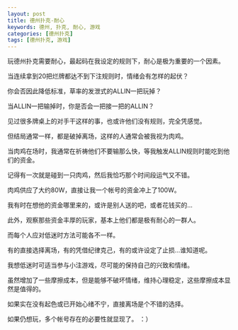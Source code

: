 ```yaml
---
layout: post
title: 德州扑克-耐心
keywords: 德州, 扑克, 耐心, 游戏
categories: [德州扑克]
tags: [德州扑克, 游戏]
---
```

玩德州扑克需要耐心，最起码在我设定的规则下，耐心是极为重要的一个因素。

当连续拿到20把烂牌都达不到下注规则时，情绪会有怎样的起伏？

你会否因此降低标准，草率的发泄式的ALLIN一把玩掉？
 
当ALLIN一把输掉时，你是否会一把接一把的ALLIN？


见过很多牌桌上的对手干这样的事，也或许他们没有规则，完全凭感觉。

但结局通常一样，都是破掉离场，这样的人通常会被我视为肉鸡。

当肉鸡在场时，我通常在祈祷他们不要输那么快，等我触发ALLIN规则时能吃到他们的资金。
<!-- more -->


记得有一次就是碰到一只肉鸡，然后我恰巧那个时间段运气又不错。

肉鸡供应了大约80W，直接让我一个帐号的资金冲上了100W。

我有时在想他的资金哪里来的，或许是别人送的吧，或者花钱买的...


此外，观察那些资金丰厚的玩家，基本上他们都是极有耐心的一群人。

而每个人应对低迷时方法可能各不一样。

有的直接选择离场，有的凭借纪律克己，有的或许设定了止损...谁知道呢。


我想低迷时可适当参与小注游戏，尽可能的保持自己的兴致和情绪。

虽然增加了一些摩擦成本，但是能够不破坏情绪，维持心理稳定，这些摩擦成本显然是值得的。

如果实在没有起色或已开始心绪不宁，直接离场是个不错的选择。

如果仍想玩，多个帐号存在的必要性就显现了。 ：）